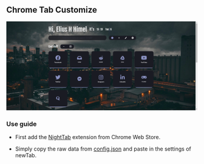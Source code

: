 ## Chrome Tab Customize
![Custom Chrome Tab Demo](Screenshot.png)

### Use guide

- First add the [NightTab](https://chrome.google.com/webstore/detail/nighttab/hdpcadigjkbcpnlcpbcohpafiaefanki?hl=en-GB) extension from Chrome Web Store.

- Simply copy the raw data from [config.json](/config.json) and paste in the settings of newTab.